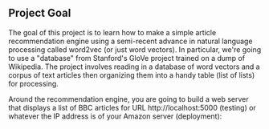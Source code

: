 ## Project Goal
The goal of this project is to learn how to make a simple article recommendation engine using a semi-recent advance 
in natural language processing called word2vec (or just word vectors). In particular, we're going to use a "database" from Stanford's GloVe project trained on a dump of Wikipedia. The project involves reading in a database of word vectors and a corpus of text articles then organizing them into a handy table (list of lists) for processing.

Around the recommendation engine, you are going to build a web server that displays a list of BBC articles for URL http://localhost:5000 (testing) or whatever the IP address is of your Amazon server (deployment):



